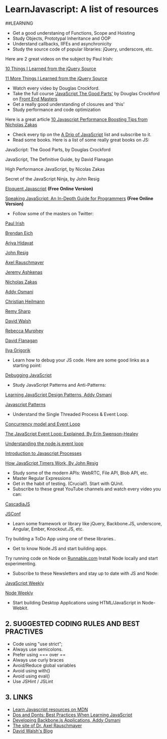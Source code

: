 LearnJavascript: A list of resources
====================================

##LEARNING


* Get a good understaning of Functions, Scope and Hoisting 
* Study Objects, Prototypal Inheritance and OOP 
* Understand callbacks, IIFEs and asynchronicity 
* Study the source code of popular libraries: jQuery, underscore, etc.

 Here are 2 great videos on the subject by Paul Irish: 

 [10 Things I Learned from the jQuery Source](http://www.youtube.com/watch?v=i_qE1iAmjFg)

 [11 More Things I Learned from the jQuery Source](http://www.youtube.com/watch?v=ARnp9Y8xgR4)

* Watch every video by Douglas Crockford.
* Take the full course ['JavaScript The Good Parts'](http://frontendmasters.com/courses/javascript-the-good-parts/#toc) by Douglas Crockford on [Front End Masters](http://frontendmasters.com)
* Get a really good understanding of closures and 'this' 
* Study performance and code optimization

 Here is a great article 
 [10 Javascript Performance Boosting Tips from Nicholas Zakas](http://jonraasch.com/blog/10-javascript-performance-boosting-tips-from-nicholas-zakas)

* Check every tip on the [A Drip of JavaScript](http://designpepper.com/js-drip-archive/) list and subscribe to it.
* Read some books. Here is a list of some really great books on JS:

 JavaScript: The Good Parts, by Douglas Crockford

 JavaScript, The Definitive Guide, by David Flanagan

 High Performance JavaScript, by Nicolas Zakas

 Secret of the JavaScript Ninja, by John Resig

 [Eloquent Javascript](http://eloquentjavascript.net/)	**(Free Online Version)**

 [Speaking JavaScript: An In-Depth Guide for Programmers](http://speakingjs.com/) **(Free Online Version)**

* Follow some of the masters on Twitter:

 [Paul Irish](http://twitter.com/paul_irish) 

 [Brendan Eich](http://twitter.com/BrendanEich) 

 [Ariya Hidayat](http://twitter.com/ariyahidayat)

 [John Resig](http://twitter.com/jeresig) 

 [Axel Rauschmayer](http://twitter.com/rauschma)	

 [Jeremy Ashkenas](http://twitter.com/jashkenas) 

 [Nicholas Zakas](http://twitter.com/slicknet)

 [Addy Osmani](http://twitter.com/addyosmani) 

 [Christian Heilmann](http://twitter.com/codepo8) 

 [Remy Sharp](http://twitter.com/rem) 

 [David Walsh](http://twitter.com/davidwalshblog) 

 [Rebecca Murphey](http://twitter.com/rmurphey) 

 [David Flanagan](http://twitter.com/__DavidFlanagan) 

 [Ilya Grigorik](http://twitter.com/igrigorik) 

* Learn how to debug your JS code. Here are some good links as a starting point:

 [Debugging JavaScript](https://developer.chrome.com/devtools/docs/javascript-debugging)

* Study JavaScript Patterns and Anti-Patterns:

 [Learning JavaScript Design Patterns, Addy Osmani](http://addyosmani.com/resources/essentialjsdesignpatterns/book/)

 [Javascript Patterns](http://shichuan.github.io/javascript-patterns/)

* Understand the Single Threaded Process & Event Loop. 

 [Concurrency model and Event Loop](https://developer.mozilla.org/en-US/docs/Web/JavaScript/Guide/EventLoop)

 [The JavaScript Event Loop: Explained, By Erin  Swenson-Healey](http://blog.carbonfive.com/2013/10/27/the-javascript-event-loop-explained/)

 [Understanding the node.js event loop](http://blog.mixu.net/2011/02/01/understanding-the-node-js-event-loop/)

 [Introduction to Javascript Processes](http://quickleft.com/blog/introduction-to-javascript-processes)

 [How JavaScript Timers Work, By John Resig](http://ejohn.org/blog/how-javascript-timers-work/)

* Study some of the modern APIs: WebRTC, File API, Blob API, etc. 
* Master Regular Expressions 
* Get in the habit of testing. (Crucial!). Start with QUnit. 
* Subscribe to these great YouTube channels and watch every video you can:

 [CascadiaJS](https://www.youtube.com/user/cascadiajs)

 [JSConf](https://www.youtube.com/user/jsconfeu)

* Learn some framework or library like jQuery, Backbone.JS, underscore, Angular, Ember, Knockout.JS, etc. 

 Try building a ToDo App using one of these libraries..

* Get to know Node.JS and start building apps. 

 Try running code on Node on [Runnable.com](http://runnable.com/)
 Install Node locally and start experimenting.

* Subscribe to these Newsletters and stay up to date with JS and Node:

 [JavaScript Weekly](http://javascriptweekly.com/) 

 [Node Weekly](http://nodeweekly.com/)

* Start building Desktop Applications using HTML/JavaScript in Node-Webkit.


## 2. SUGGESTED CODING RULES AND BEST PRACTIVES

* Code using "use strict"; 
* Always use semicolons. 
* Prefer using === over == 
* Always use curly braces 
* Avoid/Reduce global variables 
* Avoid using with() 
* Avoid using eval()
* Use JSHint / JSLint


## 3. LINKS

* [Learn Javascript resources on MDN](https://developer.mozilla.org/en/learn/javascript)
* [Dos and Donts: Best Practices When Learning JavaScript](https://www.youtube.com/watch?v=zILmbcIYnfw)
* [Developing Backbone.js Applications, Addy Osmani](https://github.com/addyosmani/backbone-fundamentals)
* [The site of Dr. Axel Rauschmayer](http://www.2ality.com/)
* [David Walsh's Blog](http://davidwalsh.name/)

